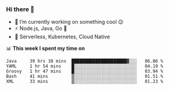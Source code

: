 ### Hi there 👋

<!--
**nodejh/nodejh** is a ✨ _special_ ✨ repository because its `README.md` (this file) appears on your GitHub profile.

Here are some ideas to get you started:

- 🔭 I’m currently working on ...
- 🌱 I’m currently learning ...
- 👯 I’m looking to collaborate on ...
- 🤔 I’m looking for help with ...
- 💬 Ask me about ...
- 📫 How to reach me: ...
- 😄 Pronouns: ...
- ⚡ Fun fact: ...
-->

- 🔭 I’m currently working on something cool :wink:
- ⚡ Node.js, Java, Go :thought_balloon:
- 🤖 Serverless, Kubernetes, Cloud Native

📊 **This week I spent my time on**

<!--START_SECTION:waka-->
```text
Java     39 hrs 38 mins  █████████████████████▓░░░   86.86 % 
YAML     1 hr 54 mins    █░░░░░░░░░░░░░░░░░░░░░░░░   04.19 % 
Groovy   1 hr 47 mins    █░░░░░░░░░░░░░░░░░░░░░░░░   03.94 % 
Bash     41 mins         ▒░░░░░░░░░░░░░░░░░░░░░░░░   01.51 % 
XML      33 mins         ▒░░░░░░░░░░░░░░░░░░░░░░░░   01.23 % 
```
<!--END_SECTION:waka-->


<!--
:traffic_light: **Visitors**

![visitors](https://visitor-badge.glitch.me/badge?page_id=nodejh.nodejh)
-->
